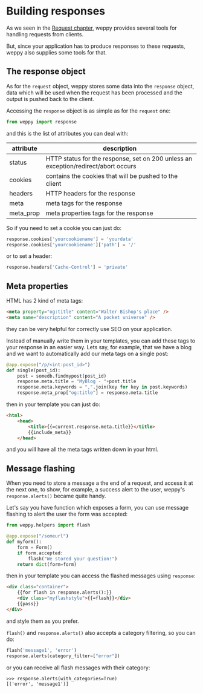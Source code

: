 Building responses
==================

As we seen in the [Request chapter](./request), weppy provides several tools for handling requests from clients.

But, since your application has to produce responses to these requests, weppy also supplies some tools for that.

The response object
-------------------
As for the `request` object, weppy stores some data into the `response` object, data which will be used when the request has been processed and the output is pushed back to the client. 

Accessing the `response` object is as simple as for the `request` one:

```python
from weppy import response
```
and this is the list of attributes you can deal with:

| attribute | description |
| --- | --- |
| status | HTTP status for the response, set on 200 unless an exception/redirect/abort occurs |
| cookies | contains the cookies that will be pushed to the client |
| headers | HTTP headers for the response |
| meta | meta tags for the response |
| meta_prop | meta properties tags for the response |

So if you need to set a cookie you can just do:

```python
response.cookies['yourcookiename'] = 'yourdata'
response.cookies['yourcookiename']['path'] = '/'
```

or to set a header:

```python
response.headers['Cache-Control'] = 'private'
```

Meta properties
---------------
HTML has 2 kind of meta tags:

```html
<meta property="og:title" content="Walter Bishop's place" />
<meta name="description" content="A pocket universe" />
```
they can be very helpful for correctly use SEO on your application.

Instead of manually write them in your templates, you can add these tags to your response in an easier way. Lets say, for example, that we have a blog and we want to automatically add our meta tags on a single post:

```python
@app.expose("/p/<int:post_id>")
def single(post_id):
    post = somedb.findmypost(post_id)
    response.meta.title = "MyBlog - "+post.title
    response.meta.keywords = ",".join(key for key in post.keywords)
    response.meta_prop["og:title"] = response.meta.title
```
then in your template you can just do:

```html
<html>
    <head>
        <title>{{=current.response.meta.title}}</title>
        {{include_meta}}
    </head>
```

and you will have all the meta tags written down in your html.

Message flashing
----------------

When you need to store a message a the end of a request, and access it at the next one, to show, for example, a success alert to the user, weppy's `response.alerts()` became quite handy.

Let's say you have function which exposes a form, you can use message flashing to alert the user the form was accepted:

```python
from weppy.helpers import flash

@app.expose("/someurl")
def myform():
    form = Form()
    if form.accepted:
        flash("We stored your question!")
    return dict(form=form)
```

then in your template you can access the flashed messages using `response`:

```html
<div class="container">
    {{for flash in response.alerts():}}
    <div class="myflashstyle">{{=flash}}</div>
    {{pass}}
</div>
```
and style them as you prefer.

`flash()` and `response.alerts()` also accepts a category filtering, so you can do:

```python
flash('message1', 'error')
response.alerts(category_filter=["error"])
``` 

or you can receive all flash messages with their category:

```
>>> response.alerts(with_categories=True)
[('error', 'message1')]
```
